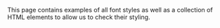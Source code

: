 This page contains examples of all font styles as well as a collection of HTML elements to allow us to check their styling.
